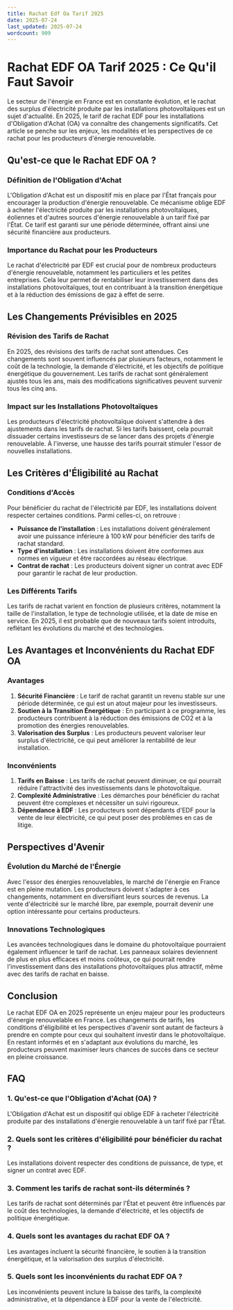 ```yaml
---
title: Rachat Edf Oa Tarif 2025
date: 2025-07-24
last_updated: 2025-07-24
wordcount: 909
---
```


# Rachat EDF OA Tarif 2025 : Ce Qu'il Faut Savoir

Le secteur de l'énergie en France est en constante évolution, et le rachat des surplus d'électricité produite par les installations photovoltaïques est un sujet d'actualité. En 2025, le tarif de rachat EDF pour les installations d'Obligation d'Achat (OA) va connaître des changements significatifs. Cet article se penche sur les enjeux, les modalités et les perspectives de ce rachat pour les producteurs d'énergie renouvelable.

## Qu'est-ce que le Rachat EDF OA ?

### Définition de l'Obligation d'Achat

L'Obligation d'Achat est un dispositif mis en place par l'État français pour encourager la production d'énergie renouvelable. Ce mécanisme oblige EDF à acheter l'électricité produite par les installations photovoltaïques, éoliennes et d'autres sources d'énergie renouvelable à un tarif fixé par l'État. Ce tarif est garanti sur une période déterminée, offrant ainsi une sécurité financière aux producteurs.

### Importance du Rachat pour les Producteurs

Le rachat d'électricité par EDF est crucial pour de nombreux producteurs d'énergie renouvelable, notamment les particuliers et les petites entreprises. Cela leur permet de rentabiliser leur investissement dans des installations photovoltaïques, tout en contribuant à la transition énergétique et à la réduction des émissions de gaz à effet de serre.

## Les Changements Prévisibles en 2025

### Révision des Tarifs de Rachat

En 2025, des révisions des tarifs de rachat sont attendues. Ces changements sont souvent influencés par plusieurs facteurs, notamment le coût de la technologie, la demande d'électricité, et les objectifs de politique énergétique du gouvernement. Les tarifs de rachat sont généralement ajustés tous les ans, mais des modifications significatives peuvent survenir tous les cinq ans.

### Impact sur les Installations Photovoltaïques

Les producteurs d'électricité photovoltaïque doivent s'attendre à des ajustements dans les tarifs de rachat. Si les tarifs baissent, cela pourrait dissuader certains investisseurs de se lancer dans des projets d'énergie renouvelable. À l'inverse, une hausse des tarifs pourrait stimuler l'essor de nouvelles installations.

## Les Critères d'Éligibilité au Rachat

### Conditions d'Accès

Pour bénéficier du rachat de l'électricité par EDF, les installations doivent respecter certaines conditions. Parmi celles-ci, on retrouve :

- **Puissance de l'installation** : Les installations doivent généralement avoir une puissance inférieure à 100 kW pour bénéficier des tarifs de rachat standard.
- **Type d'installation** : Les installations doivent être conformes aux normes en vigueur et être raccordées au réseau électrique.
- **Contrat de rachat** : Les producteurs doivent signer un contrat avec EDF pour garantir le rachat de leur production.

### Les Différents Tarifs

Les tarifs de rachat varient en fonction de plusieurs critères, notamment la taille de l'installation, le type de technologie utilisée, et la date de mise en service. En 2025, il est probable que de nouveaux tarifs soient introduits, reflétant les évolutions du marché et des technologies.

## Les Avantages et Inconvénients du Rachat EDF OA

### Avantages

1. **Sécurité Financière** : Le tarif de rachat garantit un revenu stable sur une période déterminée, ce qui est un atout majeur pour les investisseurs.
2. **Soutien à la Transition Énergétique** : En participant à ce programme, les producteurs contribuent à la réduction des émissions de CO2 et à la promotion des énergies renouvelables.
3. **Valorisation des Surplus** : Les producteurs peuvent valoriser leur surplus d'électricité, ce qui peut améliorer la rentabilité de leur installation.

### Inconvénients

1. **Tarifs en Baisse** : Les tarifs de rachat peuvent diminuer, ce qui pourrait réduire l'attractivité des investissements dans le photovoltaïque.
2. **Complexité Administrative** : Les démarches pour bénéficier du rachat peuvent être complexes et nécessiter un suivi rigoureux.
3. **Dépendance à EDF** : Les producteurs sont dépendants d'EDF pour la vente de leur électricité, ce qui peut poser des problèmes en cas de litige.

## Perspectives d'Avenir

### Évolution du Marché de l'Énergie

Avec l'essor des énergies renouvelables, le marché de l'énergie en France est en pleine mutation. Les producteurs doivent s'adapter à ces changements, notamment en diversifiant leurs sources de revenus. La vente d'électricité sur le marché libre, par exemple, pourrait devenir une option intéressante pour certains producteurs.

### Innovations Technologiques

Les avancées technologiques dans le domaine du photovoltaïque pourraient également influencer le tarif de rachat. Les panneaux solaires deviennent de plus en plus efficaces et moins coûteux, ce qui pourrait rendre l'investissement dans des installations photovoltaïques plus attractif, même avec des tarifs de rachat en baisse.

## Conclusion

Le rachat EDF OA en 2025 représente un enjeu majeur pour les producteurs d'énergie renouvelable en France. Les changements de tarifs, les conditions d'éligibilité et les perspectives d'avenir sont autant de facteurs à prendre en compte pour ceux qui souhaitent investir dans le photovoltaïque. En restant informés et en s'adaptant aux évolutions du marché, les producteurs peuvent maximiser leurs chances de succès dans ce secteur en pleine croissance.

## FAQ

### 1. Qu'est-ce que l'Obligation d'Achat (OA) ?

L'Obligation d'Achat est un dispositif qui oblige EDF à racheter l'électricité produite par des installations d'énergie renouvelable à un tarif fixé par l'État.

### 2. Quels sont les critères d'éligibilité pour bénéficier du rachat ?

Les installations doivent respecter des conditions de puissance, de type, et signer un contrat avec EDF.

### 3. Comment les tarifs de rachat sont-ils déterminés ?

Les tarifs de rachat sont déterminés par l'État et peuvent être influencés par le coût des technologies, la demande d'électricité, et les objectifs de politique énergétique.

### 4. Quels sont les avantages du rachat EDF OA ?

Les avantages incluent la sécurité financière, le soutien à la transition énergétique, et la valorisation des surplus d'électricité.

### 5. Quels sont les inconvénients du rachat EDF OA ?

Les inconvénients peuvent inclure la baisse des tarifs, la complexité administrative, et la dépendance à EDF pour la vente de l'électricité.